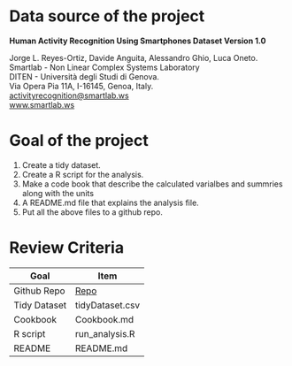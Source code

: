 # Data source of the project

**Human Activity Recognition Using Smartphones Dataset   Version 1.0**
  
   Jorge L. Reyes-Ortiz, Davide Anguita, Alessandro Ghio, Luca Oneto.<br>
   Smartlab - Non Linear Complex Systems Laboratory<br>
   DITEN - Università degli Studi di Genova.<br>
   Via Opera Pia 11A, I-16145, Genoa, Italy.<br>
   activityrecognition@smartlab.ws<br>
   www.smartlab.ws
   
# Goal of the project
  1. Create a tidy dataset.
  2. Create a R script for the analysis.
  3. Make a code book that describe the calculated varialbes and summries along with the units
  4. A README.md file that explains the analysis file.
  5. Put all the above files to a github repo.
  
# Review Criteria
  | Goal         | Item            |
  |--------------|-----------------|
  | Github Repo  | [Repo](https://github.com/whzemuch/Courera_R_Projects/tree/main/Project_getting%20and%20cleaning%20data)|
  | Tidy Dataset | tidyDataset.csv |
  | Cookbook     | Cookbook.md     |
  | R script     | run_analysis.R  |
  | README       | README.md       | 
  
